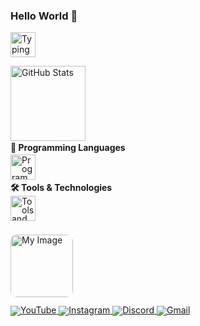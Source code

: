 <h3 align="left">Hello World 👋</h3>

<p align="left">
  <img 
    src="https://readme-typing-svg.demolab.com?font=Fira+Code&pause=1000&color=00C4FF&width=380&lines=Hi+I'm+Snow_Dev...;Shall+we+build+something+together?" 
    alt="Typing Animation"
    height="40"
  />
</p>

<p align="left" style="margin:0;padding:0;">
  <img 
    src="https://github-readme-stats.vercel.app/api?username=SnowDev01&show_icons=true&theme=nord&count_private=true" 
    height="120" 
    alt="GitHub Stats"
  />
</p>

<div align="left" style="margin:0;padding:0;line-height:1;">
  <h4 style="margin:4px 0;">🧠 Programming Languages</h4>
  <img 
    src="https://skillicons.dev/icons?i=python,java,cs,cpp,godot" 
    height="40" 
    alt="Programming Languages"
  />

  <h4 style="margin:6px 0;">🛠️ Tools & Technologies</h4>
  <img 
    src="https://skillicons.dev/icons?i=bash,neovim,vscode,linux,git,github" 
    height="40" 
    alt="Tools and Technologies"
  />

  <img 
    src="https://i.pinimg.com/1200x/ef/84/df/ef84df73c2ebf4068618a401ae3f0f1e.jpg" 
    height="100" 
    alt="My Image"
    style="border-radius:10px;margin-top:8px;"
  />


<div align="left" style="margin-top:6px;line-height:1;">
  <a href="https://www.youtube.com/@snow_dev-01" target="_blank">
    <img src="https://img.shields.io/badge/YouTube-1E90FF?style=for-the-badge&logo=youtube&logoColor=white" alt="YouTube" />
  </a>
  <a href="https://www.instagram.com/snow_dev01?igsh=azVmbDR0MWM4bWFs" target="_blank">
    <img src="https://img.shields.io/badge/Instagram-1E90FF?style=for-the-badge&logo=instagram&logoColor=white" alt="Instagram" />
  </a>
  <a href="https://discordapp.com/users/snow_dev001" target="_blank">
    <img src="https://img.shields.io/badge/Discord-1E90FF?style=for-the-badge&logo=discord&logoColor=white" alt="Discord" />
  </a>
  <a href="mailto:eusoumatheusfernandes@gmail.com" target="_blank">
    <img src="https://img.shields.io/badge/Gmail-1E90FF?style=for-the-badge&logo=gmail&logoColor=white" alt="Gmail" />
  </a>
</div>

